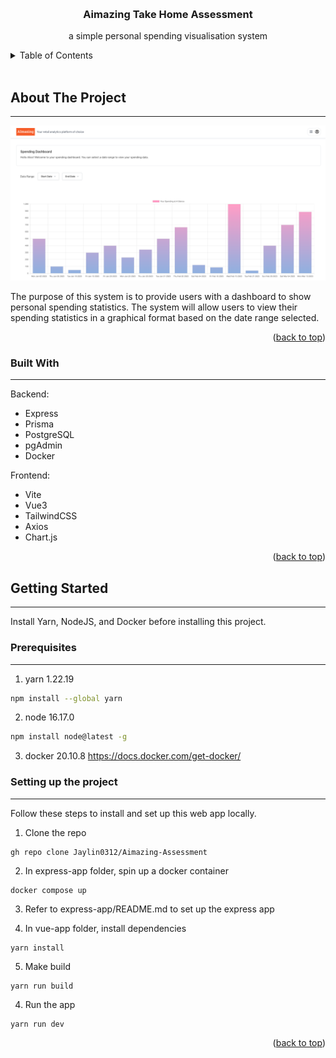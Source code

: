 <a name="readme-top"></a>

<!-- PROJECT LOGO -->
<br />
<div align="center">

  <h3 align="center">Aimazing Take Home Assessment</h3>

  <p align="center">
  a simple personal spending visualisation system
  </p>
</div>

<!-- TABLE OF CONTENTS -->
<details>
  <summary>Table of Contents</summary>
  <ol>
    <li>
      <a href="#about-the-project">About The Project</a>
      <ul>
        <li><a href="#built-with">Built With</a></li>
      </ul>
    </li>
    <li>
      <a href="#getting-started">Getting Started</a>
      <ul>
        <li><a href="#prerequisites">Prerequisites</a></li>
        <li><a href="#installation">Installation</a></li>
      </ul>
    </li>
  </ol>
</details>
<br />
<!-- ABOUT THE PROJECT -->

## About The Project

---

![Product Name Screen Shot][project-screenshot]

The purpose of this system is to provide users with a dashboard to show personal spending statistics. The system will allow users to view their spending statistics in a graphical format based on the date range selected.

<p align="right">(<a href="#readme-top">back to top</a>)</p>

### Built With
---
Backend:
- Express
- Prisma
- PostgreSQL
- pgAdmin
- Docker

Frontend:
- Vite
- Vue3
- TailwindCSS
- Axios
- Chart.js

<p align="right">(<a href="#readme-top">back to top</a>)</p>

<!-- GETTING STARTED -->

## Getting Started

---

Install Yarn, NodeJS, and Docker before installing this project.

### Prerequisites
---

1. yarn 1.22.19

```sh
npm install --global yarn
```

2. node 16.17.0

```sh
npm install node@latest -g
```

3. docker 20.10.8
   https://docs.docker.com/get-docker/

### Setting up the project
---

Follow these steps to install and set up this web app locally.

1. Clone the repo

```
gh repo clone Jaylin0312/Aimazing-Assessment
```

2. In express-app folder, spin up a docker container

```
docker compose up
```

3. Refer to express-app/README.md to set up the express app

4. In vue-app folder, install dependencies

```
yarn install
```

5. Make build

```
yarn run build
```

4. Run the app

```
yarn run dev
```

<p align="right">(<a href="#readme-top">back to top</a>)</p>

[project-screenshot]: ./Projectss.png
